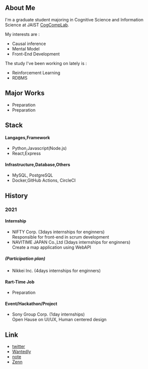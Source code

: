## About Me

I'm a graduate student majoring in Cognitive Science and Information Science at JAIST [CogCompLab](http://www.jaist.ac.jp/ks/labs/shhidaka/cogcomp/).

My interests are :
- Causal inference
- Mental Model
- Front-End Development  

The study I've been working on lately is :
- Reinforcement Learning 
- RDBMS

## Major Works

- Preparation
- Preparation

## Stack

#### Langages,Framework
- Python,Javascript(Node.js)
- React,Express

#### Infrastructure,Database,Others
- MySQL, PostgreSQL
- Docker,GitHub Actions, CircleCI

## History

### 2021

#### Internship
- NIFTY Corp. (3days internships for enginners) <br>
  Responsible for front-end in scrum development
- NAVITIME JAPAN Co.,Ltd (3days internships for enginners) <br>
  Create a map application using WebAPI
 
  
#####  (Participation plan)
- Nikkei Inc. (4days internships for enginners)
  
#### Rart-Time Job
- Preparation

#### Event/Hackathon/Project
- Sony Group Corp. (1day internships) <br> 
  Open Hause on UI/UX, Human centered design


## Link
- [twitter](https://twitter.com/_yy616)
- [Wantedly](https://www.wantedly.com/id/yy_616)
- [note](https://note.com/_yy616_)
- [Zenn](https://zenn.dev/yy616)
<!--
**pythagoras-yamamoto/pythagoras-yamamoto** is a ✨ _special_ ✨ repository because its `README.md` (this file) appears on your GitHub profile.

Here are some ideas to get you started:

- 🔭 I’m currently working on ...
- 🌱 I’m currently learning ...
- 👯 I’m looking to collaborate on ...
- 🤔 I’m looking for help with ...
- 💬 Ask me about ...
- 📫 How to reach me: ...
- 😄 Pronouns: ...
- ⚡ Fun fact: ...
-->
